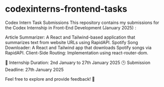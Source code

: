 # codexinterns-frontend-tasks
Codex Intern Task Submissions
This repository contains my submissions for the Codex Internship in Front-End Development (January 2025) :

Article Summarizer: A React and Tailwind-based application that summarizes text from website URLs using RapidAPI.
Spotify Song Downloader: A React and Tailwind app that downloads Spotify songs via RapidAPI.
Client-Side Routing: Implementation using react-router-dom.

📅 Internship Duration: 2nd January to 27th January 2025
🕒 Submission Deadline: 27th January 2025

Feel free to explore and provide feedback! 🚀

